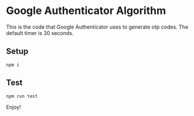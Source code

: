 # Google Authenticator Algorithm

This is the code that Google Authenticator uses to generate otp codes.
The default timer is 30 seconds.

## Setup
`npm i`

## Test
`npm run test`

Enjoy!